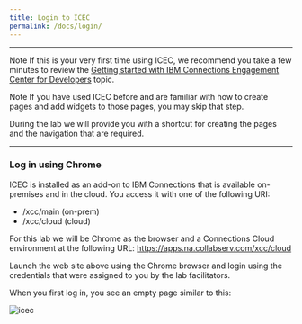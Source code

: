 ```yaml
---
title: Login to ICEC
permalink: /docs/login/
---
```


---
<p>
<span class="label label-info">Note</span>
If this is your very first time using ICEC, we recommend you take a few minutes to review the <a href="https://www.ibm.com/developerworks/collaboration/library/icec-getting-started/index.html" target="_blank">Getting started with IBM Connections Engagement Center for Developers</a> topic.  
</p>

<p>
<span class="label label-primary">Note</span>
If you have used ICEC before and are familiar with how to create pages and add widgets to those pages, you may skip that step.

During the lab we will provide you with a shortcut for creating the pages and the navigation that are required. 
</p>

---


### Log in using Chrome
ICEC is installed as an add-on to IBM Connections that is available on-premises and in the cloud.  You access it with one of the following URI: 
 - /xcc/main (on-prem) 
 - /xcc/cloud (cloud)

For this lab we will be Chrome as the browser and a Connections Cloud environment at the following URL: <a href="https://apps.na.collabserv.com/xcc/cloud" target="_blank">https://apps.na.collabserv.com/xcc/cloud</a>

Launch the web site above using the Chrome browser and login using the credentials that were assigned to you by the lab facilitators.

When you first log in, you see an empty page similar to this:

![icec](../images/xcc_cloud.png)




